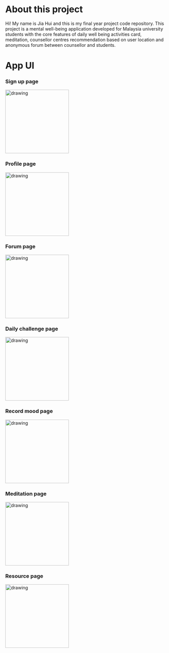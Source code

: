 # About this project

Hi! My name is Jia Hui and this is my final year project code repository. This project is a mental well-being application developed for Malaysia university students with the core features of daily well being activities card, meditation, counsellor centres recommendation based on user location and anonymous forum between counsellor and students.

# App UI
### Sign up page

<img src="https://github.com/user-attachments/assets/df6973c5-b961-4597-aa7c-c0296c8b34d0" alt="drawing" style="width:200px;"/>

### Profile page

<img src="https://github.com/user-attachments/assets/e836fc56-7a3c-461b-b055-5f457cfd8519" alt="drawing" style="width:200px;"/>

### Forum page

<img src="https://github.com/user-attachments/assets/91a5ca97-e3a5-41b3-953e-e7b7d9f4ce66" alt="drawing" style="width:200px;"/>

### Daily challenge page

<img src="https://github.com/user-attachments/assets/c7b9bbf1-5714-4247-9276-65fe1ed68ccb" alt="drawing" style="width:200px;"/>

### Record mood page

<img src="https://github.com/user-attachments/assets/fb113739-6294-4b76-abcf-975478760c51" alt="drawing" style="width:200px;"/>

### Meditation page

<img src="https://github.com/user-attachments/assets/6d305733-3f4e-41fc-a725-b84174904d32" alt="drawing" style="width:200px;"/>

### Resource page

<img src="https://github.com/user-attachments/assets/2d53ec36-d580-4019-9f40-9b813fd50b77b" alt="drawing" style="width:200px;"/>
